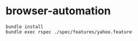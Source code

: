 browser-automation
==================

```
bundle install
bundle exec rspec ./spec/features/yahoo.feature
```
